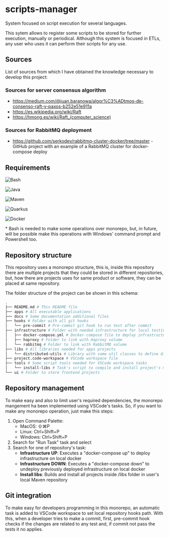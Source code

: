 # scripts-manager
System focused on script execution for several languages.

This sytem allows to register some scripts to be stored for further execution, manually or periodical. Although this system is focused in ETLs, any user who uses it can perform their scripts for any use.

## Sources
List of sources from which I have obtained the knowledge necessary to develop this project:

### Sources for server consensus algorithm
* https://medium.com/@juan.baranowa/algor%C3%ADtmos-de-consenso-raft-y-paxos-b252e51e911a
* https://es.wikipedia.org/wiki/Raft
* https://hmong.es/wiki/Raft_(computer_science)

### Sources for RabbitMQ deployment
* https://github.com/serkodev/rabbitmq-cluster-docker/tree/master - GitHub project with an example of a RabbitMQ cluster for docker-compose deploy

## Requirements

![Bash](https://img.shields.io/badge/Bash-*-8A2BE2)

![Java](https://img.shields.io/badge/Java-17+-red)

![Maven](https://img.shields.io/badge/Maven-3.9+-yellowgreen)

![Quarkus](https://img.shields.io/badge/Quarkus-3+-blue)

![Docker](https://img.shields.io/badge/Docker-24+-0073ec)

\* Bash is needed to make some operations over monorepo, but, in future, will be possible make this operations with Windows' command prompt and Powershell too.

## Repository structure
This repository uses a monorepo structure, this is, inside this repository there are multiple projects that they could be stored in different repositories, but, how there are projects uses for same product or software, they can be placed at same repository.

The folder structure of the project can be shown in this schema:
```bash
.
├── README.md # This README file
├── apps # All executable applications
├── docs # Some documentation additional files
├── hooks # Folder with all git hooks
│   └── pre-commit # Pre-commit git hook to run test after commit
├── infrastructure # Folder with needed infrastructure for local testing
│   ├── docker-compose.yml # Docker-compose file to deploy infrastructure
│   ├── haproxy # Folder to link with Haproxy volume
│   └── rabbitmq # Folder to link with RabbitMQ volume
├── libs # All libraries needed for apps projects
│   └── distributed-utils # Library with some util classes to define distributed-system-based operations
├── project.code-workspace # VSCode workspace file
├── tools # Some script tools needed for VSCode workspace tasks
│   └── install-libs # Task's script to compile and install project's maven libs
└── ui # Folder to store frontend projects
```

## Repository management
To make easy and also to limit user's required dependencies, the monorepo mangement ha been implemented using VSCode's tasks. So, if you want to make any monorepo operation, just make this steps:

1. Open Command Palette:
    * MacOS: ⇧⌘P
    * Linux: Ctrl+Shift+P
    * Windows: Ctrl+Shift+P
2. Search for "Run Task" task and select
3. Search for one of repository's task:
    * **Infrastructure UP**: Executes a "docker-compose up" to deploy infrastructure on local docker
    * **Infrastructure DOWN**: Executes a "docker-compose down" to undeploy previously deployed infrastructure on local docker
    * **Install libs**: Builds and install all projects inside /libs folder in user's local Maven repository

## Git integration
To make easy for developers programming in this monorepo, an automatic task is added to VSCode workspace to set local repository hooks path. With this, when a developer tries to make a commit, first, pre-commit hook checks if the changes are related to any test and, if commit not pass the tests it no applies.